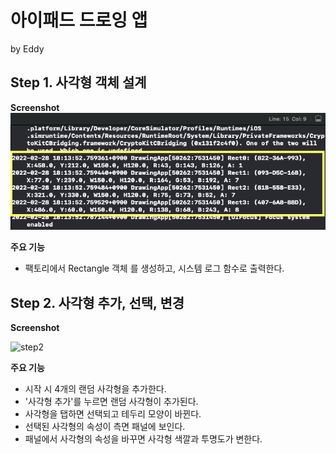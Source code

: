 #  아이패드 드로잉 앱
by Eddy

## Step 1. 사각형 객체 설계

**Screenshot**
![step1_1](/DrawingApp/DrawingApp/Resource/Screenshots/step1_1.png)

**주요 기능**
- 팩토리에서 Rectangle 객체 를 생성하고, 시스템 로그 함수로 출력한다.

## Step 2. 사각형 추가, 선택, 변경

**Screenshot**

![step2](https://user-images.githubusercontent.com/17468015/156528888-ed8208ed-dca1-4c15-86a6-86517a3d8135.gif)

**주요 기능**
- 시작 시 4개의 랜덤 사각형을 추가한다.
- '사각형 추가'를 누르면 랜덤 사각형이 추가된다.
- 사각형을 탭하면 선택되고 테두리 모양이 바뀐다.
- 선택된 사각형의 속성이 측면 패널에 보인다.
- 패널에서 사각형의 속성을 바꾸면 사각형 색깔과 투명도가 변한다. 

